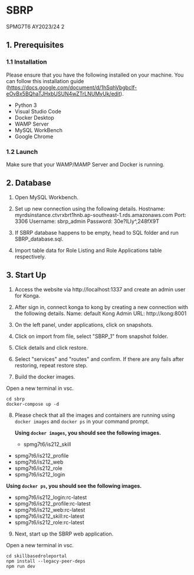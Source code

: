 # SBRP
SPMG7T6 AY2023/24 2

## 1. Prerequisites
### 1.1 Installation
Please ensure that you have the following installed on your machine. You can follow this installation guide (https://docs.google.com/document/d/1hSqhVbgbclf-eOvBx5BQhaTJHxbUSUN4wZTrLNUMyUk/edit).

- Python 3
- Visual Studio Code
- Docker Desktop
- WAMP Server
- MySQL WorkBench
- Google Chrome
 
### 1.2 Launch
Make sure that your WAMP/MAMP Server and Docker is running.

## 2. Database
1. Open MySQL Workbench.

2. Set up new connection using the following details.
    Hostname: myrdsinstance.ctvrxbrt1hnb.ap-southeast-1.rds.amazonaws.com
    Port: 3306
    Username: sbrp_admin
    Password: 30e?lLIy^,248fX9T

3. If SBRP database happens to be empty, head to SQL folder and run SBRP_database.sql.
4. Import table data for Role Listing and Role Applications table respectively.

## 3. Start Up
1. Access the website via http://localhost:1337 and create an admin user for Konga.

2. After sign in, connect konga to kong by creating a new connection with the following details.
    Name: default
    Kong Admin URL: http://kong:8001

3. On the left panel, under applications, click on snapshots.

4. Click on import from file, select "SBRP_1" from snapshot folder.

5. Click details and click restore.

6. Select "services" and "routes" and confirm. If there are any fails after restoring, repeat restore step.

7. Build the docker images.

Open a new terminal in vsc.

```
cd sbrp
docker-compose up -d
```
  
8. Please check that all the images and containers are running using `docker images` and `docker ps` in your command prompt.

	**Using `docker images`, you should see the following images.**
	- spmg7t6/is212_skill
  - spmg7t6/is212_profile
  - spmg7t6/is212_web
  - spmg7t6/is212_role
  - spmg7t6/is212_login

  **Using `docker ps`, you should see the following images.**
  - spmg7t6/is212_login:rc-latest
  - spmg7t6/is212_profile:rc-latest
  - spmg7t6/is212_web:rc-latest
  - spmg7t6/is212_skill:rc-latest
  - spmg7t6/is212_role:rc-latest

9. Next, start up the SBRP web application.

Open a new terminal in vsc.

```
cd skillbasedroleportal
npm install --legacy-peer-deps 
npm run dev
```

